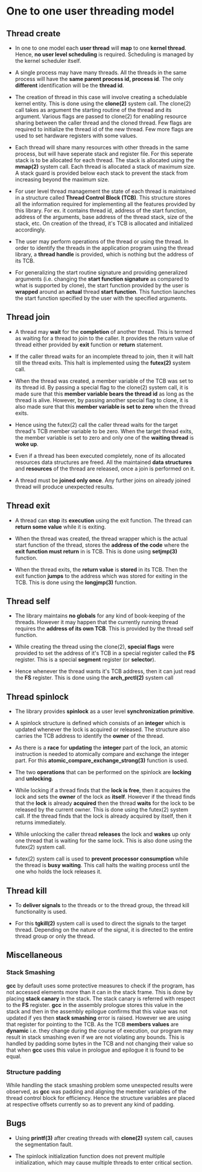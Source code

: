 # One to one user threading model

## Thread create

* In one to one model each **user thread** will **map** to one **kernel
  thread**. Hence, **no user level scheduling** is required. Scheduling is
  managed by the kernel scheduler itself.

* A single process may have many threads. All the threads in the same process
  will have the **same parent process id, process id**. The only **different**
  identification will be the **thread id**.

* The creation of thread in this case will involve creating a schedulable kernel
  entity. This is done using the **clone(2)** system call. The clone(2) call
  takes as argument the starting routine of the thread and its argument. Various
  flags are passed to clone(2) for enabling resource sharing between the caller
  thread and the cloned thread. Few flags are required to initialize the thread
  id of the new thread. Few more flags are used to set hardware registers with
  some values.

* Each thread will share many resources with other threads in the same process,
  but will have seperate stack and register file. For this seperate stack is to
  be allocated for each thread. The stack is allocated using the **mmap(2)**
  system call. Each thread is allocated a stack of maximum size. A stack guard
  is provided below each stack to prevent the stack from increasing beyond the
  maximum size.

* For user level thread management the state of each thread is maintained in a
  structure called **Thread Control Block (TCB)**. This structure stores all the
  information required for implementing all the features provided by this
  library. For ex. it contains thread id, address of the start function, address
  of the arguments, base address of the thread stack, size of the stack, etc.
  On creation of the thread, it's TCB is allocated and initialized accordingly.

* The user may perform operations of the thread or using the thread. In order
  to identify the threads in the application program using the thread library, a
  **thread handle** is provided, which is nothing but the address of its TCB.

* For generalizing the start routine signature and providing generalized
  arguments (i.e. changing the **start function signature** as compared to what
  is supported by clone), the start function provided by the user is **wrapped**
  around an **actual** thread **start function**. This function launches the
  start function specified by the user with the specified arguments.

## Thread join

* A thread may **wait** for the **completion** of another thread. This is
  termed as waiting for a thread to join to the caller. It provides the return
  value of thread either provided by **exit** function or **return** statement.

* If the caller thread waits for an incomplete thread to join, then it will halt
  till the thread exits. This halt is implemented using the **futex(2)** system
  call.

* When the thread was created, a member variable of the TCB was set to its thread
  id. By passing a special flag to the clone(2) system call, it is made sure
  that this **member variable bears the thread id** as long as the thread is
  alive. However, by passing another special flag to clone, it is also made
  sure that this **member variable is set to zero** when the thread exits.

* Hence using the futex(2) call the caller thread waits for the target thread's
  TCB member variable to be zero. When the target thread exits, the member
  variable is set to zero and only one of the **waiting thread** is **woke up**.

* Even if a thread has been executed completely, none of its allocated resources
  data structures are freed. All the maintained **data structures** and
  **resources** of the thread are released, once a join is performed on it.

* A thread must be **joined only once**. Any further joins on already joined
  thread will produce unexpected results.

## Thread exit

* A thread can **stop** its **execution** using the exit function. The thread
  can **return some value** while it is exiting.

* When the thread was created, the thread wrapper which is the actual start
  function of the thread, stores the **address of the code** where the **exit
  function must return** in is TCB. This is done using **setjmp(3)** function.

* When the thread exits, the **return value** is **stored** in its TCB. Then
  the exit function **jumps** to the address which was stored for exiting in the
  TCB. This is done using the **longjmp(3)** function.

## Thread self

* The library maintains **no globals** for any kind of book-keeping of the
  threads. However it may happen that the currently running thread requires
  the **address of its own TCB**. This is provided by the thread self function.

* While creating the thread using the clone(2), **special flags** were provided
  to set the address of it's TCB in a special register called the **FS**
  register. This is a special **segment** register (or **selector**).

* Hence whenever the thread wants it's TCB address, then it can just read the
  **FS** register. This is done using the **arch_prctl(2)** system call

## Thread spinlock

* The library provides **spinlock** as a user level **synchronization
  primitive**.

* A spinlock structure is defined which consists of an **integer** which is
  updated whenever the lock is acquired or released. The structure also carries
  the TCB address to identify the **owner** of the thread.

* As there is a **race** for **updating** the **integer** part of the lock,
  an atomic instruction is needed to atomically compare and exchange the
  integer part. For this **atomic_compare_exchange_strong(3)** function is used.

* The two **operations** that can be performed on the spinlock are **locking**
  and **unlocking**.

* While locking if a thread finds that the **lock is free**, then it acquires
  the lock and sets the **owner** of the lock as **itself**. However if the
  thread finds that the **lock** is already **acquired** then the thread
  **waits** for the lock to be released by the current owner. This is done
  using the futex(2) system call. If the thread finds that the lock is already
  acquired by itself, then it returns immediately.

* While unlocking the caller thread **releases** the lock and **wakes** up
  only one thread that is waiting for the same lock. This is also done using
  the futex(2) system call.

* futex(2) system call is used to **prevent processor consumption** while the
  thread is **busy waiting**. This call halts the waiting process until the
  one who holds the lock releases it.

## Thread kill

* To **deliver signals** to the threads or to the thread group, the thread kill
  functionality is used.

* For this **tgkill(2)** system call is used to direct the signals to the
  target thread. Depending on the nature of the signal, it is directed to
  the entire thread group or only the thread.

## Miscellaneous

### Stack Smashing
**gcc** by default uses some protective measures to check if the program, has
not accessed elements more than it can in the stack frame. This is done by
placing **stack canary** in the stack. The stack canary is referred with
respect to the **FS** register. **gcc** in the assembly prologue stores this
value in the stack and then in the assembly epilogue confirms that this value
was not updated if yes then **stack smashing** error is raised. However we
are using that register for pointing to the TCB. As the TCB **members values**
are **dynamic** i.e. they change during the course of execution, our program
may result in stack smashing even if we are not violating any bounds. This
is handled by padding some bytes in the TCB and not changing their value so
that when **gcc** uses this value in prologue and epilogue it is found to be
equal.

### Structure padding
While handling the stack smashing problem some unexpected results were observed,
as **gcc** was padding and aligning the member variables of the thread control
block for efficiency. Hence the structure variables are placed at respective
offsets currently so as to prevent any kind of padding.

## Bugs

* Using **printf(3)** after creating threads with **clone(2)** system call,
  causes the segmentation fault.

* The spinlock initialization function does not prevent multiple initialization,
  which may cause multiple threads to enter critical section.
